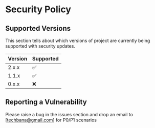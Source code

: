 # Security Policy

## Supported Versions

This section tells about which versions of project are
currently being supported with security updates.

| Version | Supported          |
| ------- | ------------------ |
| 2.x.x   | :white_check_mark: |
| 1.1.x   | :white_check_mark: |
| 0.x.x   | :x:                |

## Reporting a Vulnerability

Please raise a bug in the issues section and drop an email to [techbana@gmail.com] for P0/P1 scenarios

